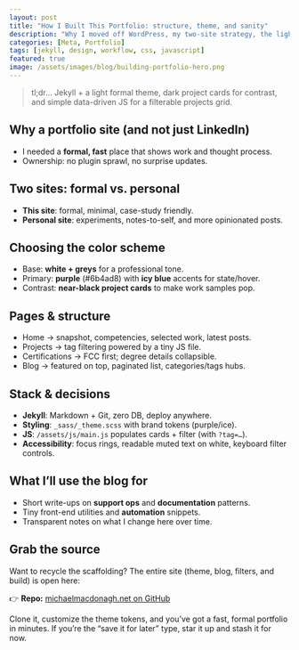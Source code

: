 ```yaml
---
layout: post
title: "How I Built This Portfolio: structure, theme, and sanity"
description: "Why I moved off WordPress, my two-site strategy, the light theme with purple/icy accents, and what this blog will cover."
categories: [Meta, Portfolio]
tags: [jekyll, design, workflow, css, javascript]
featured: true
image: /assets/images/blog/building-portfolio-hero.png
---
```


> tl;dr... Jekyll + a light formal theme, dark project cards for contrast, and simple data-driven JS for a filterable projects grid.

## Why a portfolio site (and not just LinkedIn)

- I needed a **formal, fast** place that shows work and thought process.
- Ownership: no plugin sprawl, no surprise updates.

## Two sites: formal vs. personal

- **This site**: formal, minimal, case-study friendly.
- **Personal site**: experiments, notes-to-self, and more opinionated posts.

## Choosing the color scheme

- Base: **white + greys** for a professional tone.
- Primary: **purple** (#6b4ad8) with **icy blue** accents for state/hover.
- Contrast: **near-black project cards** to make work samples pop.

## Pages & structure

- Home → snapshot, competencies, selected work, latest posts.
- Projects → tag filtering powered by a tiny JS file.
- Certifications → FCC first; degree details collapsible.
- Blog → featured on top, paginated list, categories/tags hubs.

## Stack & decisions

- **Jekyll**: Markdown + Git, zero DB, deploy anywhere.
- **Styling**: `_sass/_theme.scss` with brand tokens (purple/ice).
- **JS**: `/assets/js/main.js` populates cards + filter (with `?tag=…`).
- **Accessibility**: focus rings, readable muted text on white, keyboard filter controls.

## What I’ll use the blog for

- Short write-ups on **support ops** and **documentation** patterns.
- Tiny front-end utilities and **automation** snippets.
- Transparent notes on what I change here over time.

## Grab the source

Want to recycle the scaffolding? The entire site (theme, blog, filters, and build) is open here:

👉 **Repo:** [michaelmacdonagh.net on GitHub](https://github.com/MechMadHog/michaelmacdonagh.net)

Clone it, customize the theme tokens, and you’ve got a fast, formal portfolio in minutes. If you’re the “save it for later” type, star it up and stash it for now.
